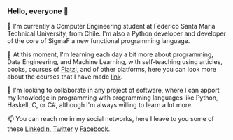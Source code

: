 ### Hello, everyone 👋

🔭  I'm currently a Computer Engineering student at Federico Santa María Technical University, from Chile. I'm also a Python developer and developer of the core of SigmaF a new functional programming language.

🌱 At this moment, I'm learning each day a bit more about programming, Data Engineering, and Machine Learning, with self-teaching using articles, books, courses of [Platzi](https://platzi.com/p/fabianveal/), and of other platforms, here you can look more about the courses that I have made [link](https://www.linkedin.com/in/fabi%C3%A1n-vega-alcota-278b37180/).

 👐 I'm looking to collaborate in any project of software, where I can apport my knowledge in programming with programming languages like Python, Haskell, C, or C#, although I'm always willing to learn a lot more.

 📫 You can reach me in my social networks, here I leave to you some of these [LinkedIn](https://www.linkedin.com/in/fabi%C3%A1n-vega-alcota-278b37180/), [Twitter](https://twitter.com/fabianmativeal) y [Facebook](https://www.facebook.com/fabianmatias.vegaalcota).

<!--
**FabianVegaA/FabianVegaA** is a ✨ _special_ ✨ repository because its `README.md` (this file) appears on your GitHub profile.

Here are some ideas to get you started:

- 🔭 I’m currently working on ...
- 🌱 I’m currently learning ...
- 👯 I’m looking to collaborate on ...
- 🤔 I’m looking for help with ...
- 💬 Ask me about ...
- 📫 How to reach me: ...
- 😄 Pronouns: ...
- ⚡ Fun fact: ...
-->
